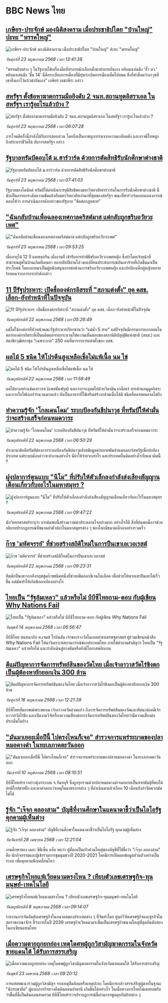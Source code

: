 # BBC News ไทย## [เกษียร-ประจักษ์ มองนิติสงคราม เมื่อประชาธิปไตย "บ้านใหญ่" ปะทะ "พรรคใหญ่"](https://www.bbc.com/thai/articles/cn05zpd96rlo?at_campaign=githubrss)![เกษียร-ประจักษ์ มองนิติสงคราม เมื่อประชาธิปไตย "บ้านใหญ่" ปะทะ "พรรคใหญ่"](https://ichef.bbci.co.uk/ace/standard/240/cpsprodpb/5c1b/live/6b06d220-37db-11f0-8947-7d6241f9fce9.jpg)_วันศุกร์ที่ 23 พฤษภาคม 2568 เวลา 13:41:38_“พรรคฝ่ายต่าง ๆ ในรัฐบาลใช้เครื่องมือที่ทำลายนักเลือกตั้งมาทำลายกันเอง หยิบมาเล่นมึง ‘ฮั้ว สว.’ หยิบมาเล่นมึง ‘ชั้น 14’ นี่คือระเบียบการเมืองที่มีทุ่นระเบิดการเมืองเต็มไปหมด สิ่งที่ทำคือคว้าอาวุธที่เขาทิ้งเอาไว้แล้วฆ่ากันเอง” เกษียร เตชะพีระ กล่าว## [สหรัฐฯ ตั้งข้อหาฆาตกรรมมือยิงดับ 2 จนท.สถานทูตอิสราเอล ในสหรัฐฯ เรารู้อะไรแล้วบ้าง ?](https://www.bbc.com/thai/articles/czx0e5g281eo?at_campaign=githubrss)![สหรัฐฯ ตั้งข้อหาฆาตกรรมมือยิงดับ 2 จนท.สถานทูตอิสราเอล ในสหรัฐฯ เรารู้อะไรแล้วบ้าง ?](https://ichef.bbci.co.uk/ace/standard/240/cpsprodpb/a56b/live/5ad0c640-376d-11f0-8519-3b5a01ebe413.jpg)_วันศุกร์ที่ 23 พฤษภาคม 2568 เวลา 06:07:28_การโจมตีครั้งนี้กำลังได้รับการสอบสวน โดยถือเป็นอาชญากรรมจากความเกลียดชัง และอาจมีโทษสูงถึงประหารชีวิตได้ อัยการสหรัฐฯ กล่าว## [รัฐบาลทรัมป์ตอบโต้ ม.ฮาร์วาร์ด ด้วยการตัดสิทธิรับนักศึกษาต่างชาติ ](https://www.bbc.com/thai/articles/cvgv9qkpl21o?at_campaign=githubrss)![รัฐบาลทรัมป์ตอบโต้ ม.ฮาร์วาร์ด ด้วยการตัดสิทธิรับนักศึกษาต่างชาติ ](https://ichef.bbci.co.uk/ace/standard/240/cpsprodpb/9503/live/5954d570-373d-11f0-a5ca-3b23cbd75bec.jpg)_วันศุกร์ที่ 23 พฤษภาคม 2568 เวลา 07:41:03_รัฐบาลของโดนัลด์ ทรัมป์ได้ดำเนินการยุติสิทธิของมหาวิทยาลัยฮาร์วาร์ดในการรับนักศึกษาต่างชาติ นี่นับเป็นการยกระดับความขัดแย้งกับมหาวิทยาลัยเก่าแก่ที่สุดของสหรัฐฯ ขณะที่ฮาร์วาร์ดออกแถลงการณ์ตอบโต้ว่า การดำเนินการดังกล่าวของรัฐบาล "ขัดต่อกฎหมาย"## ["ฉันกลับบ้านเพื่อฉลองเทศกาลคริสต์มาส แต่กลับถูกขริบอวัยวะเพศ"](https://www.bbc.com/thai/articles/ce39n7ynn84o?at_campaign=githubrss)!["ฉันกลับบ้านเพื่อฉลองเทศกาลคริสต์มาส แต่กลับถูกขริบอวัยวะเพศ"](https://ichef.bbci.co.uk/ace/standard/240/cpsprodpb/d179/live/a2baed00-3623-11f0-b2c9-2d36257649ec.jpg)_วันศุกร์ที่ 23 พฤษภาคม 2568 เวลา 09:53:25_เมื่ออายุได้ 12 ปี แคทเธอรีน เม็งอานยี เข้ารับการทำพิธีขริบอวัยวะเพศหญิง ซึ่งทำโดยเจ้าหน้าที่สาธารณสุขในบ้านเกิดที่เคนยา หลายสิบปีผ่านไป เธอเปลี่ยนประสบการณ์อันเลวร้ายที่เกิดขึ้นมาเป็นประโยชน์ โดยกลายมาเป็นผู้สนับสนุนการต่อต้านการขริบอวัยวะเพศหญิง และปกป้องเด็กผู้หญิงหลายร้อยคนจากการกระทำดังกล่าว## [11 ปีรัฐประหาร: เปิดชื่อองค์กรอิสระที่ "สภาแต่งตั้ง" ยุค คสช. เลือก-ยังทำหน้าที่ในปัจจุบัน](https://www.bbc.com/thai/articles/c861g30jyxyo?at_campaign=githubrss)![11 ปีรัฐประหาร: เปิดชื่อองค์กรอิสระที่ "สภาแต่งตั้ง" ยุค คสช. เลือก-ยังทำหน้าที่ในปัจจุบัน](https://ichef.bbci.co.uk/ace/standard/240/cpsprodpb/2a16/live/39e440d0-36c6-11f0-8947-7d6241f9fce9.png)_วันพฤหัสบดีที่ 22 พฤษภาคม 2568 เวลา 05:26:49_แม้ไม่ใช่องค์กรที่หัวหน้าคณะรัฐประหารเรียกขานว่า “แม่น้ำ 5 สาย” แต่ปัจจุบันมีกรรมการหลายคนในหลายองค์กรอิสระที่เป็นผลิตผลจากกระบวนให้ความเห็นชอบของสภานิติบัญญัติแห่งชาติ (สนช.) และสมาชิกวุฒิสภาชุด “เฉพาะกาล" 250 คนที่มาจากการแต่งตั้งของ คสช.## [ผลไม้ 5 ชนิด ให้โปรตีนสูงเหลือเชื่อไม่แพ้เนื้อ นม ไข่](https://www.bbc.com/thai/articles/cy5ewwp7n45o?at_campaign=githubrss)![ผลไม้ 5 ชนิด ให้โปรตีนสูงเหลือเชื่อไม่แพ้เนื้อ นม ไข่](https://ichef.bbci.co.uk/ace/standard/240/cpsprodpb/c0b7/live/1a7ca010-3703-11f0-8519-3b5a01ebe413.jpg)_วันพฤหัสบดีที่ 22 พฤษภาคม 2568 เวลา 11:58:49_ผลไม้บางอย่างเช่นเสาวรส (แพสชันฟรุต) นอกจากจะอุดมไปด้วยวิตามิน เกลือแร่ สารต้านอนุมูลอิสระ และกากใยไฟเบอร์จำนวนมากแล้ว ยังเป็นอาหารที่ใช้เสริมสร้างกล้ามเนื้อได้ดี ชนิดที่หลายคนคาดไม่ถึง## [ทำความรู้จัก 'โกลเดนโดม' ระบบป้องกันขีปนาวุธ ที่ทรัมป์ให้คำมั่นว่าจะสร้างเสร็จก่อนหมดวาระ](https://www.bbc.com/thai/articles/ckg45831d2ro?at_campaign=githubrss)![ทำความรู้จัก 'โกลเดนโดม' ระบบป้องกันขีปนาวุธ ที่ทรัมป์ให้คำมั่นว่าจะสร้างเสร็จก่อนหมดวาระ](https://ichef.bbci.co.uk/ace/standard/240/cpsprodpb/6fa4/live/2ceea5d0-364b-11f0-8185-6772e52c97ad.jpg)_วันพฤหัสบดีที่ 22 พฤษภาคม 2568 เวลา 06:50:29_ประธานาธิบดีทรัมป์ต้องการระบบป้องกันขีปนาวุธล้ำสมัยมูลค่าหลายพันล้านดอลลาร์สหรัฐเพื่อปกป้องประเทศ แต่ระบบดังกล่าวจะทำงานอย่างไร มีค่าใช้จ่ายจะเท่าไร และประเทศอื่นคิดอย่างไรกับแนวคิดนี้ ?## [ฝูงปลาการ์ตูนแบบ "นีโม" ที่ปรับให้ตัวเล็กลงกำลังส่งเสียงสัญญานเตือนเกี่ยวกับอะไรในมหาสมุทร ?](https://www.bbc.com/thai/articles/c4grd7nxqnpo?at_campaign=githubrss)![ฝูงปลาการ์ตูนแบบ "นีโม" ที่ปรับให้ตัวเล็กลงกำลังส่งเสียงสัญญานเตือนเกี่ยวกับอะไรในมหาสมุทร ?](https://ichef.bbci.co.uk/ace/standard/240/cpsprodpb/73e5/live/c5cad050-3559-11f0-bf15-094eef773db0.jpg)_วันพฤหัสบดีที่ 22 พฤษภาคม 2568 เวลา 09:47:22_นักวิทยาศาสตร์ระบุว่า การค้นพบนี้สร้างความน่าประหลาดใจอย่างมาก อย่างไรก็ดี สิ่งที่ค้นพบนี้อาจช่วยอธิบายปรากฏการณ์ที่ขนาดลำตัวปลาในมหาสมุทรต่าง ๆ ของโลกมีขนาดเล็กลงอย่างรวดเร็ว## [ก๊าซ 'มหัศจรรย์' ที่ช่วยสร้างสถิติใหม่ในการปีนเขาเอเวอเรสต์](https://www.bbc.com/thai/articles/c5yxpe3rervo?at_campaign=githubrss)![ก๊าซ 'มหัศจรรย์' ที่ช่วยสร้างสถิติใหม่ในการปีนเขาเอเวอเรสต์](https://ichef.bbci.co.uk/ace/standard/240/cpsprodpb/976f/live/d8520540-3621-11f0-a597-6d65f2e5ecfb.jpg)_วันพฤหัสบดีที่ 22 พฤษภาคม 2568 เวลา 09:23:31_ทีมนักปีนเขาจากอังกฤษสูดก๊าซชนิดหนึ่งที่ช่วยเพิ่มออกซิเจนในเลือด เพื่อช่วยให้พวกเขาปีนเขาได้เร็วขึ้น แต่มันทำให้เกิดข้อถกเถียงอย่างไร## [ไทยเป็น "รัฐล้มเหลว" แล้วหรือไม่ บีบีซีไทยถาม-ตอบ กับผู้เขียน Why Nations Fail](https://www.bbc.com/thai/articles/cq85vll0pzyo?at_campaign=githubrss)![ไทยเป็น "รัฐล้มเหลว" แล้วหรือไม่ บีบีซีไทยถาม-ตอบ กับผู้เขียน Why Nations Fail](https://ichef.bbci.co.uk/ace/standard/240/cpsprodpb/4f82/live/e9151e50-308e-11f0-8519-3b5a01ebe413.jpg)_วันพุธที่ 14 พฤษภาคม 2568 เวลา 06:56:47_บีบีซีไทย สนทนากับ ศ.เจมส์ โรบินสัน เจ้าของรางวัลโนเบลสาขาเศรษฐศาสตร์ ผู้ร่วมเขียนหนังสือ Why Nations Fail ให้มาวิเคราะห์สถานการณ์ของประเทศไทย ภายใต้คำถามสำคัญว่า ไทยเป็น "รัฐล้มเหลว" แล้วหรือไม่ และกำลังเดินสู่ทางตันหรือยังมีโอกาสพลิกเกม## [ตีแผ่ปัญหาการจัดการทรัพย์สินของวัดไทย เมื่อเจ้าอาวาสวัดไร่ขิงตกเป็นผู้ต้องหายักยอกเงิน 300 ล้าน](https://www.bbc.com/thai/articles/c79ed050x74o?at_campaign=githubrss)![ตีแผ่ปัญหาการจัดการทรัพย์สินของวัดไทย เมื่อเจ้าอาวาสวัดไร่ขิงตกเป็นผู้ต้องหายักยอกเงิน 300 ล้าน](https://ichef.bbci.co.uk/ace/standard/240/cpsprodpb/bdc3/live/976e9510-324e-11f0-9f11-ad778c3a662b.jpg)_วันศุกร์ที่ 16 พฤษภาคม 2568 เวลา 12:21:39_บีบีซีไทยสัมภาษณ์พระพยอม เจ้าอาวาสวัดสวนแก้ว ถึงการจัดการทรัพย์สินของวัดและทัศนะต่อคดีเจ้าอาวาสวัดไร่ขิง และเปิดงานวิจัยเรื่องความเสี่ยงต่อการจัดการทรัพย์สินของวัดไทยว่ามีความเสี่ยงต่อประเด็นใดบ้าง## ["มันมาเยอะเมื่อปีนี้ ไปตรงไหนก็เจอ" สำรวจการแพร่ระบาดของปลาหมอคางดำ ในทะเลภาคตะวันออก](https://www.bbc.com/thai/articles/cp3ndp09n3xo?at_campaign=githubrss)!["มันมาเยอะเมื่อปีนี้ ไปตรงไหนก็เจอ" สำรวจการแพร่ระบาดของปลาหมอคางดำ ในทะเลภาคตะวันออก](https://ichef.bbci.co.uk/ace/standard/240/cpsprodpb/1b2a/live/b6fb74b0-2cb9-11f0-b94c-af824e2cce35.jpg)_วันเสาร์ที่ 10 พฤษภาคม 2568 เวลา 08:10:51_บีบีซีไทยสำรวจอ่าวคุ้งกระเบน จ.จันทบุรี ซึ่งถูกรุกรานด้วยปลาหมอคางดำจนกลายเป็นสายพันธุ์ที่พบได้ปกติใกล้ชายฝั่ง และหาคำตอบว่าเหตุใดมาตรการต่าง ๆ ที่ดำเนินมาแล้วเกือบ 10 เดือนยังกำจัดพวกมันไม่ได้## [รู้จัก "เจ๊จุก คลองสาม" บัญชีที่งานศึกษาในแคนาดาชี้ว่าเป็นไอโอรัฐ คุกคามผู้เห็นต่าง](https://www.bbc.com/thai/articles/c2deyegpdz3o?at_campaign=githubrss)![รู้จัก "เจ๊จุก คลองสาม" บัญชีที่งานศึกษาในแคนาดาชี้ว่าเป็นไอโอรัฐ คุกคามผู้เห็นต่าง](https://ichef.bbci.co.uk/ace/standard/240/cpsprodpb/d06f/live/0ecac9d0-242b-11f0-8c2e-77498b1ce297.png)_วันจันทร์ที่ 28 เมษายน 2568 เวลา 12:21:04_งานศึกษาของ เดอะ ซิตีเซ็น แล็บ พบว่า ผู้ที่ตกเป็นเป้าส่วนใหญ่ของบัญชีที่ใช้ชื่อว่า "เจ๊จุก คลองสาม" คือ นักกิจกรรมและผู้เข้าร่วมการชุมนุมช่วงปี 2020-2021 โดยมีการเปิดเผยข้อมูลส่วนตัวอย่างเป็นระบบ เพื่อคุกคามนักเคลื่อนไหว## [เศรษฐกิจไทยแพ้เวียดนามตรงไหน ? เทียบตัวเลขเศรษฐกิจ-ทุนมนุษย์-เทคโนโลยี](https://www.bbc.com/thai/articles/cm23n9zne41o?at_campaign=githubrss)![เศรษฐกิจไทยแพ้เวียดนามตรงไหน ? เทียบตัวเลขเศรษฐกิจ-ทุนมนุษย์-เทคโนโลยี](https://ichef.bbci.co.uk/ace/standard/240/cpsprodpb/3e98/live/d05a6dd0-2bce-11f0-b26b-ab62c890638b.jpg)_วันพฤหัสบดีที่ 8 พฤษภาคม 2568 เวลา 09:14:07_รายงานการจัดอันดับเศรษฐกิจในอนาคตของประเทศต่าง ๆ ที่จัดทำโดย ศูนย์วิจัยเศรษฐกิจและธุรกิจในสหราชอาณาจักร ชี้ว่าภายในปี 2039 เศรษฐกิจเวียดนามจะขึ้นเป็นเศรษฐกิจขนาดใหญ่ที่สุดอันดับสองในอาเซียนแทนไทย## [เมื่อความตายถูกยกย่อง เหตุใดศพผู้ถูกวิสามัญฆาตกรรมในจังหวัดชายแดนใต้ ได้รับการสรรเสริญ](https://www.bbc.com/thai/articles/c2ern0d99ngo?at_campaign=githubrss)![เมื่อความตายถูกยกย่อง เหตุใดศพผู้ถูกวิสามัญฆาตกรรมในจังหวัดชายแดนใต้ ได้รับการสรรเสริญ](https://ichef.bbci.co.uk/ace/standard/240/cpsprodpb/ac13/live/bdfd7780-2021-11f0-8c2e-77498b1ce297.jpg)_วันพุธที่ 23 เมษายน 2568 เวลา 09:20:12_การแห่ศพแนวร่วมผู้ถูกวิสามัญฯ จากเหตุปิดล้อมหรือเหตุปะทะ โดยมีการกล่าวสรรเสริญผู้ตายในฐานะ "นักรบชาฮีด" ผู้แบกภารกิจทวงคืนดินแดนปาตานี เกิดขึ้นได้อย่างไร ในเมื่อทางการไทยไม่เคยยอมรับว่าพื้นที่นี้เป็นดินแดนสงคราม บีบีซีไทยสำรวจปรากฏการณ์นี้ผ่านการพูดคุยกับฝ่ายต่าง ๆ